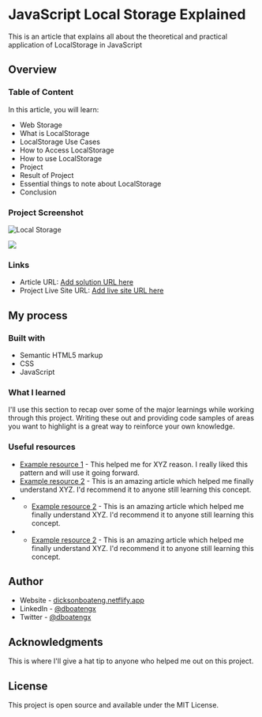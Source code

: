 ﻿# JavaScript Local Storage Explained

This is an article that explains all about the theoretical and practical application of LocalStorage in JavaScript


## Overview

### Table of Content

In this article, you will learn:

- Web Storage
- What is LocalStorage
- LocalStorage Use Cases
- How to Access LocalStorage
- How to use LocalStorage
- Project
- Result of Project
- Essential things to note about LocalStorage
- Conclusion

### Project Screenshot

![Local Storage](https://user-images.githubusercontent.com/89385798/191965248-3f45aee0-0ea1-43b6-9ee8-e8c179dabd86.png)

![](./design/desktop-preview.jpg)

### Links

- Article URL: [Add solution URL here](https://your-solution-url.com)
- Project Live Site URL: [Add live site URL here](https://your-live-site-url.com)

## My process

### Built with

- Semantic HTML5 markup
- CSS
- JavaScript

### What I learned

I'll use this section to recap over some of the major learnings while working through this project. Writing these out and providing code samples of areas you want to highlight is a great way to reinforce your own knowledge.

### Useful resources

- [Example resource 1](https://www.example.com) - This helped me for XYZ reason. I really liked this pattern and will use it going forward.
- [Example resource 2](https://www.example.com) - This is an amazing article which helped me finally understand XYZ. I'd recommend it to anyone still learning this concept.
- - [Example resource 2](https://www.example.com) - This is an amazing article which helped me finally understand XYZ. I'd recommend it to anyone still learning this concept.
- - [Example resource 2](https://www.example.com) - This is an amazing article which helped me finally understand XYZ. I'd recommend it to anyone still learning this concept.

## Author

- Website - [dicksonboateng.netflify.app](https://dicksonboateng.netlify.app)
- LinkedIn - [@dboatengx](https://www.linkedin.com/in/dboatengx)
- Twitter - [@dboatengx](https://www.twitter.com/dboatengx)

## Acknowledgments

This is where I'll give a hat tip to anyone who helped me out on this project.

<!-- Perhaps you worked in a team or got some inspiration from someone else's solution. This is the perfect place to give them some credit. -->

## License

This project is open source and available under the MIT License.
